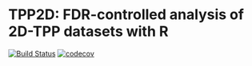 # TPP2D: FDR-controlled analysis of 2D-TPP datasets with R
[![Build Status](https://travis-ci.org/nkurzaw/TPP2D.svg?branch=master)](https://travis-ci.org/nkurzaw/TPP2D)
[![codecov](https://codecov.io/gh/nkurzaw/TPP2D/branch/master/graph/badge.svg)](https://codecov.io/gh/nkurzaw/TPP2D)
